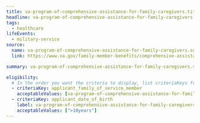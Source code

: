 ```yaml
---
title: va-program-of-comprehensive-assistance-for-family-caregivers.title
headline: va-program-of-comprehensive-assistance-for-family-caregivers.headline
tags:
  - healthcare
lifeEvents:
  - military-service
source:
  name: va-program-of-comprehensive-assistance-for-family-caregivers.source.name
  link: https://www.va.gov/family-member-benefits/comprehensive-assistance-for-family-caregivers/

summary: va-program-of-comprehensive-assistance-for-family-caregivers.summary

eligibility:
  # In the order you want the criteria to display, list criteriaKeys from the csv here, each followed by a comma-separated list of which values indicate eligibility for that criteria. Wrap individual values in quotes if they have inner commas.
  - criteriaKey: applicant_family_of_service_member
    acceptableValues: [va-program-of-comprehensive-assistance-for-family-caregivers.eligibility.acceptableValues]
  - criteriaKey: applicant_date_of_birth
    label: va-program-of-comprehensive-assistance-for-family-caregivers.eligibility.label
    acceptableValues: [">18years"]
---
```

